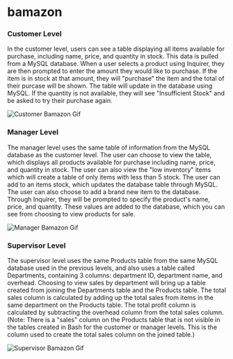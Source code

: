 # bamazon

### Customer Level
In the customer level, users can see a table displaying all items available for purchase, including name, price, and quantity in stock. This data is pulled from a MySQL database. When a user selects a product using Inquirer, they are then prompted to enter the amount they would like to purchase. If the item is in stock at that amount, they will "purchase" the item and the total of their purcase will be shown. The table will update in the database using MySQL. If the quantity is not available, they will see "Insufficient Stock" and be asked to try their purchase again.

![Customer Bamazon Gif](assets/customer.gif)

### Manager Level
The manager level uses the same table of information from the MySQL database as the customer level. The user can choose to view the table, which displays all products available for purchase including name, price, and quantity in stock. The user can also view the "low inventory" items which will create a table of only items with less than 5 stock. The user can add to an items stock, which updates the database table through MySQL. The user can also choose to add a brand new item to the database. Through Inquirer, they will be prompted to specify the product's name, price, and quantity. These values are added to the database, which you can see from choosing to view products for sale.

![Manager Bamazon Gif](assets/manager.gif)

### Supervisor Level
The supervisor level uses the same Products table from the same MySQL database used in the previous levels, and also uses a table called Departments, containing 3 columns: department ID, department name, and overhead. Choosing to view sales by department will bring up a table created from joining the Departments table and the Products table. The total sales column is calculated by adding up the total sales from items in the same department on the Products table. The total profit column is calculated by subtracting the overhead column from the total sales column.
(Note: There is a "sales" column on the Products table that is not visible in the tables created in Bash for the customer or manager levels. This is the column used to create the total sales column on the joined table.)

![Supervisor Bamazon Gif](assets/supervisor.gif)
